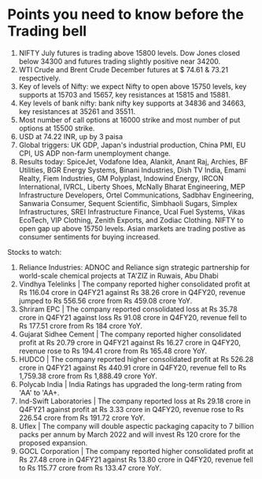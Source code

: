 # Points you need to know before the Trading bell

1. NIFTY July futures is trading above 15800 levels. Dow Jones closed below 34300 and futures trading slightly positive near 34200.
2. WTI Crude and Brent Crude December futures at $ 74.61 & 73.21 respectively.
3. Key of levels of Nifty: we expect Nifty to open above 15750 levels, key supports at 15703 and 15657, key resistances at 15815 and 15881.
4. Key levels of bank nifty: bank nifty key supports at 34836 and 34663, key resistances at 35261 and 35511.
5. Most number of call options at 16000 strike and most number of put options at 15500 strike.
6. USD at 74.22 INR, up by 3 paisa
7. Global triggers: UK GDP, Japan's industrial production, China PMI, EU CPI, US ADP non-farm unemployment change.
8. Results today: SpiceJet, Vodafone Idea, Alankit, Anant Raj, Archies, BF Utilities, BGR Energy Systems, Binani Industries, Dish TV India, Emami Realty, Fiem Industries, GM Polyplast, Indowind Energy, IRCON International, IVRCL, Liberty Shoes, McNally Bharat Engineering, MEP Infrastructure Developers, Ortel Communications, Sadbhav Engineering, Sanwaria Consumer, Sequent Scientific, Simbhaoli Sugars, Simplex Infrastructures, SREI Infrastructure Finance, Ucal Fuel Systems, Vikas EcoTech, VIP Clothing, Zenith Exports, and Zodiac Clothing.
NIFTY to open gap up above 15750 levels. Asian markets are trading postive as consumer sentiments for buying increased.

Stocks to watch:
1. Reliance Industries: ADNOC and Reliance sign strategic partnership for world-scale chemical projects at TA'ZIZ in Ruwais, Abu Dhabi
2. Vindhya Telelinks | The company reported higher consolidated profit at Rs 116.04 crore in Q4FY21 against Rs 38.26 crore in Q4FY20, revenue jumped to Rs 556.56 crore from Rs 459.08 crore YoY.
3. Shriram EPC | The company reported consolidated loss at Rs 35.78 crore in Q4FY21 against loss Rs 91.08 crore in Q4FY20, revenue fell to Rs 177.51 crore from Rs 184 crore YoY.
4. Gujarat Sidhee Cement | The company reported higher consolidated profit at Rs 20.79 crore in Q4FY21 against Rs 16.27 crore in Q4FY20, revenue rose to Rs 194.41 crore from Rs 165.48 crore YoY.
5. HUDCO | The company reported higher consolidated profit at Rs 526.28 crore in Q4FY21 against Rs 440.91 crore in Q4FY20, revenue fell to Rs 1,759.38 crore from Rs 1,888.49 crore YoY.
6. Polycab India | India Ratings has upgraded the long-term rating from 'AA' to 'AA+.
7. Ind-Swift Laboratories | The company reported loss at Rs 29.18 crore in Q4FY21 against profit at Rs 3.33 crore in Q4FY20, revenue rose to Rs 226.54 crore from Rs 191.72 crore YoY.
8. Uflex | The company will double aspectic packaging capacity to 7 billion packs per annum by March 2022 and will invest Rs 120 crore for the proposed expansion.
9. GOCL Corporation | The company reported higher consolidated profit at Rs 27.48 crore in Q4FY21 against Rs 13.80 crore in Q4FY20, revenue fell to Rs 115.77 crore from Rs 133.47 crore YoY.
